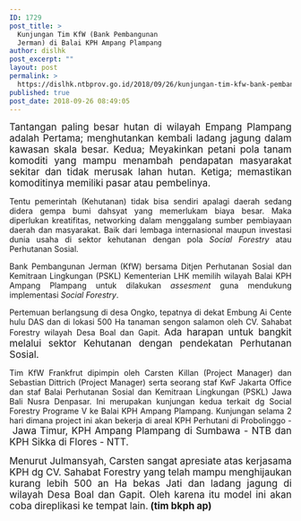 ```yaml
---
ID: 1729
post_title: >
  Kunjungan Tim KfW (Bank Pembangunan
  Jerman) di Balai KPH Ampang Plampang
author: dislhk
post_excerpt: ""
layout: post
permalink: >
  https://dislhk.ntbprov.go.id/2018/09/26/kunjungan-tim-kfw-bank-pembangunan-jerman-di-balai-kph-ampang-plampang/
published: true
post_date: 2018-09-26 08:49:05
---
```

<p style="text-align: justify;"><span style="font-size: 1.0625rem;">Tantangan paling besar hutan di wilayah Empang Plampang adalah Pertama; menghutankan kembali ladang jagung dalam kawasan skala besar. Kedua; Meyakinkan petani pola tanam komoditi yang mampu menambah pendapatan masyarakat sekitar dan tidak merusak lahan hutan. Ketiga; memastikan komoditinya memiliki pasar atau pembelinya.</span></p>
<p style="text-align: justify;">Tentu pemerintah (Kehutanan) tidak bisa sendiri apalagi daerah sedang didera gempa bumi dahsyat yang memerlukam biaya besar. Maka diperlukan kreatifitas, networking dalam menggalang sumber pembiayaan daerah dan masyarakat. Baik dari lembaga internasional maupun investasi dunia usaha di sektor kehutanan dengan pola <em>Social Forestry</em> atau Perhutanan Sosial.</p>
<p style="text-align: justify;">Bank Pembangunan Jerman (KfW) bersama Ditjen Perhutanan Sosial dan Kemitraan Lingkungan (PSKL) Kementerian LHK memilih wilayah Balai KPH Ampang Plampang untuk dilakukan <em>assesment</em> guna mendukung implementasi <em>Social Forestry</em>.</p>
<p style="text-align: justify;">Pertemuan berlangsung di desa Ongko, tepatnya di dekat Embung Ai Cente hulu DAS dan di lokasi 500 Ha tanaman sengon salamon oleh CV. Sahabat Forestry wilayah Desa Boal dan Gapit.&nbsp;<span style="font-size: 1.0625rem;">Ada harapan untuk bangkit melalui sektor Kehutanan dengan pendekatan Perhutanan Sosial.</span></p>
<p style="text-align: justify;">Tim KfW Frankfrut dipimpin oleh Carsten Killan (Project Manager) dan Sebastian Dittrich (Project Manager) serta seorang staf KwF Jakarta Office dan staf Balai Perhutanan Sosial dan Kemitraan Lingkungan (PSKL) Jawa Bali Nusra Denpasar. Ini merupakan kunjungan kedua terkait dg Social Forestry Programe V ke Balai KPH Ampang Plampang. Kunjungan selama 2 hari dimana project ini akan bekerja di areal KPH Perhutani di&nbsp;Probolinggo -&nbsp;<span style="font-size: 1.0625rem;">Jawa Timur, KPH Ampang Plampang di Sumbawa - NTB dan KPH Sikka di Flores - NTT.</span></p>
<p style="text-align: justify;"><span style="font-size: 1.0625rem;">Menurut Julmansyah, Carsten sangat apresiate atas kerjasama KPH dg CV. Sahabat Forestry yang telah mampu menghijaukan kurang lebih 500 an Ha bekas Jati dan ladang jagung di wilayah Desa Boal dan Gapit. Oleh karena itu model ini akan coba direplikasi ke tempat lain.</span><strong style="font-size: 1.0625rem;"> (tim bkph ap)</strong></p>